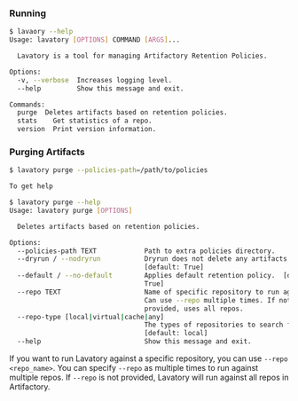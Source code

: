 ### Running
```bash
$ lavaory --help
Usage: lavatory [OPTIONS] COMMAND [ARGS]...

  Lavatory is a tool for managing Artifactory Retention Policies.

Options:
  -v, --verbose  Increases logging level.
  --help         Show this message and exit.

Commands:
  purge  Deletes artifacts based on retention policies.
  stats    Get statistics of a repo.
  version  Print version information.
```

### Purging Artifacts
```bash
$ lavatory purge --policies-path=/path/to/policies

To get help

$ lavatory purge --help
Usage: lavatory purge [OPTIONS]

  Deletes artifacts based on retention policies.

Options:
  --policies-path TEXT            Path to extra policies directory.
  --dryrun / --nodryrun           Dryrun does not delete any artifacts.
                                  [default: True]
  --default / --no-default        Applies default retention policy.  [default:
                                  True]
  --repo TEXT                     Name of specific repository to run against.
                                  Can use --repo multiple times. If not
                                  provided, uses all repos.
  --repo-type [local|virtual|cache|any]
                                  The types of repositories to search for.
                                  [default: local]
  --help                          Show this message and exit.
```
If you want to run Lavatory against a specific repository, you can use `--repo <repo_name>`. You can specify `--repo` as multiple times to run against multiple repos. If `--repo` is not provided, Lavatory will run against all repos in Artifactory.
